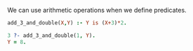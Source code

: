 We can use arithmetic operations when we define predicates.

```prolog
add_3_and_double(X,Y) :- Y is (X+3)*2.

3 ?- add_3_and_double(1, Y).
Y = 8.
```